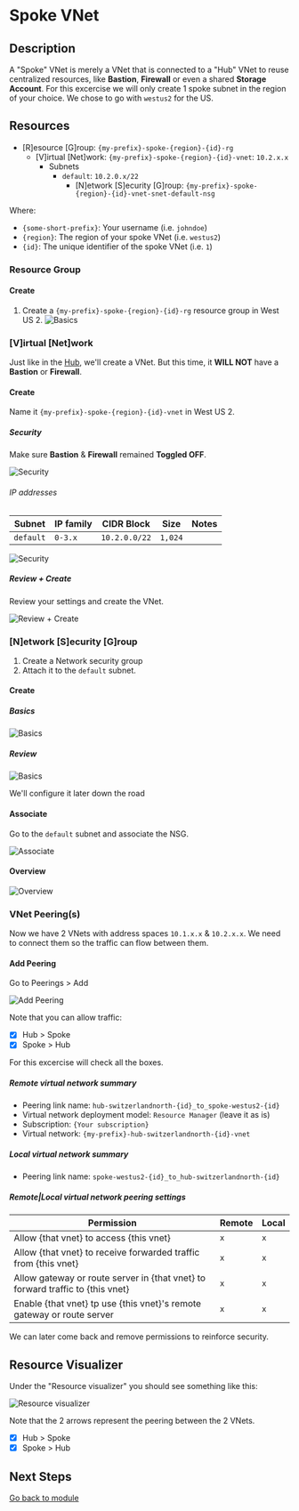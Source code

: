 # Spoke VNet

## Description

A "Spoke" VNet is merely a VNet that is connected to a "Hub" VNet to reuse centralized resources, like **Bastion**, **Firewall** or even a shared **Storage Account**.
For this excercise we will only create 1 spoke subnet in the region of your choice. We chose to go with `westus2` for the US.

## Resources

- [R]esource [G]roup: `{my-prefix}-spoke-{region}-{id}-rg`
  - [V]irtual [Net]work: `{my-prefix}-spoke-{region}-{id}-vnet`: `10.2.x.x`
    - Subnets
      - `default`: `10.2.0.x/22`
        - [N]etwork [S]ecurity [G]roup: `{my-prefix}-spoke-{region}-{id}-vnet-snet-default-nsg`

Where:

- `{some-short-prefix}`: Your username (i.e. `johndoe`)
- `{region}`: The region of your spoke VNet (i.e. `westus2`)
- `{id}`: The unique identifier of the spoke VNet (i.e. `1`)

### Resource Group

#### Create

1. Create a `{my-prefix}-spoke-{region}-{id}-rg` resource group in West US 2.
   ![Basics](../../../assets/img/azure/solution/vnets/spoke/rg/create/basics.png)

### [V]irtual [Net]work

Just like in the [Hub](./hub.md), we'll create a VNet. But this time, it **WILL NOT** have a **Bastion** or **Firewall**.

#### Create

Name it `{my-prefix}-spoke-{region}-{id}-vnet` in West US 2.

##### Security

Make sure **Bastion** & **Firewall** remained **Toggled OFF**.

![Security](../../../assets/img/azure/solution/vnets/spoke/vnet/create/security.png)

###### IP addresses

| Subnet    | IP family | CIDR Block    | Size    | Notes |
| --------- | --------- | ------------- | ------- | ----- |
| `default` | `0-3.x`   | `10.2.0.0/22` | `1,024` |       |

![Security](../../../assets/img/azure/solution/vnets/spoke/vnet/create/ip/after.png)

##### Review + Create

Review your settings and create the VNet.

![Review + Create](../../../assets/img/azure/solution/vnets/spoke/vnet/create/review.png)

### [N]etwork [S]ecurity [G]roup

1. Create a Network security group
1. Attach it to the `default` subnet.

#### Create

##### Basics

![Basics](../../../assets/img/azure/solution/vnets/spoke/vnet/snets/default/nsg/create/basics.png)

##### Review

![Basics](../../../assets/img/azure/solution/vnets/spoke/vnet/snets/default/nsg/create/review.png)

We'll configure it later down the road

#### Associate

Go to the `default` subnet and associate the NSG.

![Associate](../../../assets/img/azure/solution/vnets/spoke/vnet/snets/default/nsg/associate.png)

#### Overview

![Overview](../../../assets/img/azure/solution/vnets/spoke/vnet/snets/default/nsg/overview/01.png)

### VNet Peering(s)

Now we have 2 VNets with address spaces `10.1.x.x` & `10.2.x.x`. We need to connect them so the traffic can flow between them.

#### Add Peering

Go to Peerings > Add

![Add Peering](../../../assets/img/azure/solution/vnets/spoke/vnet/peering/add.png)

Note that you can allow traffic:

- [x] Hub > Spoke
- [x] Spoke > Hub

For this excercise will check all the boxes.

##### Remote virtual network summary

- Peering link name: `hub-switzerlandnorth-{id}_to_spoke-westus2-{id}`
- Virtual network deployment model: `Resource Manager` (leave it as is)
- Subscription: `{Your subscription}`
- Virtual network: `{my-prefix}-hub-switzerlandnorth-{id}-vnet`

##### Local virtual network summary

- Peering link name: `spoke-westus2-{id}_to_hub-switzerlandnorth-{id}`

##### Remote|Local virtual network peering settings

| Permission                                                                     | Remote | Local |
| ------------------------------------------------------------------------------ | ------ | ----- |
| Allow {that vnet} to access {this vnet}                                        | `x`    | `x`   |
| Allow {that vnet} to receive forwarded traffic from {this vnet}                | `x`    | `x`   |
| Allow gateway or route server in {that vnet} to forward traffic to {this vnet} | `x`    | `x`   |
| Enable {that vnet} tp use {this vnet}'s remote gateway or route server         | `x`    | `x`   |

We can later come back and remove permissions to reinforce security.

## Resource Visualizer

Under the "Resource visualizer" you should see something like this:

![Resource visualizer](../../../assets/img/azure/solution/vnets/spoke/vnet/resources/01.png)

Note that the 2 arrows represent the peering between the 2 VNets.

- [x] Hub > Spoke
- [x] Spoke > Hub

## Next Steps

[Go back to module](./README.md)
